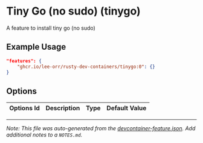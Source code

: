 
# Tiny Go (no sudo) (tinygo)

A feature to install tiny go (no sudo)

## Example Usage

```json
"features": {
    "ghcr.io/lee-orr/rusty-dev-containers/tinygo:0": {}
}
```

## Options

| Options Id | Description | Type | Default Value |
|-----|-----|-----|-----|




---

_Note: This file was auto-generated from the [devcontainer-feature.json](https://github.com/lee-orr/rusty-dev-containers/blob/main/src/tinygo/devcontainer-feature.json).  Add additional notes to a `NOTES.md`._
